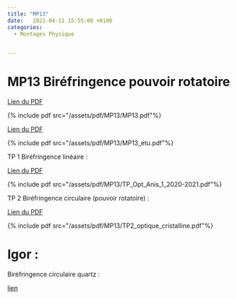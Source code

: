 ```yaml
---
title: "MP13"
date:   2021-04-11 15:55:00 +0100
categories:
  - Montages Physique

  
---
```


# MP13 Biréfringence pouvoir rotatoire

[Lien du PDF](/assets/pdf/MP13/MP13.pdf)

{% include pdf src="/assets/pdf/MP13/MP13.pdf"%}

[Lien du PDF](/assets/pdf/MP13/MP13_etu.pdf)

{% include pdf src="/assets/pdf/MP13/MP13_etu.pdf"%}

TP 1 Biréfringence linéaire :

[Lien du PDF](/assets/pdf/MP13/TP_Opt_Anis_1_2020-2021.pdf)

{% include pdf src="/assets/pdf/MP13/TP_Opt_Anis_1_2020-2021.pdf"%}

TP 2 Biréfringence circulaire (pouvoir rotatoire) :

[Lien du PDF](/assets/pdf/MP13/TP2_optique_cristalline.pdf)

{% include pdf src="/assets/pdf/MP13/TP2_optique_cristalline.pdf"%}

# Igor :

Biréfringence circulaire quartz :

<a href="/assets/pdf/MP13/BirefringenceCirculaireQuartz.pxp" download>lien</a>



